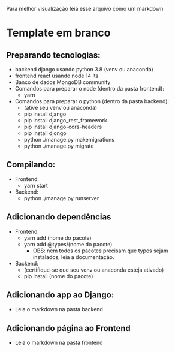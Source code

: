 Para melhor visualização leia esse arquivo como um markdown

# Template em branco

## Preparando tecnologias:

- backend django usando python 3.8 (venv ou anaconda)
- frontend react usando node 14 lts
- Banco de dados MongoDB community
- Comandos para preparar o node (dentro da pasta frontend):
  - yarn
- Comandos para preparar o python (dentro da pasta backend):
  - (ative seu venv ou anaconda)
  - pip install django
  - pip install django_rest_framework
  - pip install django-cors-headers
  - pip install djongo
  - python ./manage.py makemigrations
  - python ./manage.py migrate

## Compilando:

- Frontend:
  - yarn start
- Backend:
  - python ./manage.py runserver

## Adicionando dependências

- Frontend:
  - yarn add (nome do pacote)
  - yarn add @types/(nome do pacote)
    - OBS: nem todos os pacotes precisam que types sejam instalados, leia a documentação.
- Backend:
  - (certifique-se que seu venv ou anaconda esteja ativado)
  - pip install (nome do pacote)

## Adicionando app ao Django:

- Leia o markdown na pasta backend

## Adicionando página ao Frontend

- Leia o markdown na pasta frontend
